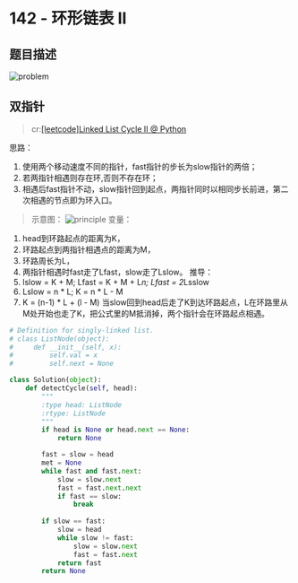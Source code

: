 # 142 - 环形链表 II

## 题目描述
![problem](images/1.png)

## 双指针
>cr:[[leetcode]Linked List Cycle II @ Python
](http://www.cnblogs.com/zuoyuan/p/3701877.html)

思路：
1. 使用两个移动速度不同的指针，fast指针的步长为slow指针的两倍；
2. 若两指针相遇则存在环,否则不存在环；
3. 相遇后fast指针不动，slow指针回到起点，两指针同时以相同步长前进，第二次相遇的节点即为环入口。

>示意图：
![principle](images/principle.png)
变量：
1. head到环路起点的距离为K，
2. 环路起点到两指针相遇点的距离为M，
3. 环路周长为L，
4. 两指针相遇时fast走了Lfast，slow走了Lslow。
推导：
1. lslow = K + M; Lfast = K + M + L*n; Lfast = 2*Lsslow
2. Lslow = n * L; K = n * L - M
3. K = (n-1) * L + (l - M)
当slow回到head后走了K到达环路起点，L在环路里从M处开始也走了K，把公式里的M抵消掉，两个指针会在环路起点相遇。


```python
# Definition for singly-linked list.
# class ListNode(object):
#     def __init__(self, x):
#         self.val = x
#         self.next = None

class Solution(object):
    def detectCycle(self, head):
        """
        :type head: ListNode
        :rtype: ListNode
        """
        if head is None or head.next == None:
            return None

        fast = slow = head
        met = None
        while fast and fast.next:
            slow = slow.next
            fast = fast.next.next
            if fast == slow:
                break
                
        if slow == fast:
            slow = head
            while slow != fast:
                slow = slow.next
                fast = fast.next
            return fast
        return None
```